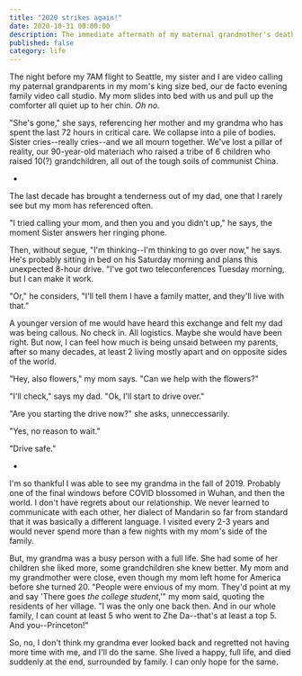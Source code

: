 ```yaml
---
title: "2020 strikes again!"
date: 2020-10-31 00:00:00
description: The immediate aftermath of my maternal grandmother's death. 
published: false
category: life
---
```


The night before my 7AM flight to Seattle, my sister and I are video calling my paternal grandparents in my mom's king size bed, our de facto evening family video call studio. My mom slides into bed with us and pull up the comforter all quiet up to her chin. _Oh no._

"She's gone," she says, referencing her mother and my grandma who has spent the last 72 hours in critical care. We collapse into a pile of bodies. Sister cries--really cries--and we all mourn together. We've lost a pillar of reality, our 90-year-old materiach who raised a tribe of 6 children who raised 10(?) grandchildren, all out of the tough soils of communist China.

-

The last decade has brought a tenderness out of my dad, one that I rarely see but my mom has referenced often.

"I tried calling your mom, and then you and you didn't up," he says, the moment Sister answers her ringing phone. 

Then, without segue, "I'm thinking--I'm thinking to go over now," he says. He's probably sitting in bed on his Saturday morning and plans this unexpected 8-hour drive. "I've got two teleconferences Tuesday morning, but I can make it work.

"Or," he considers, "I'll tell them I have a family matter, and they'll live with that."

A younger version of me would have heard this exchange and felt my dad was being callous. No check in. All logistics. Maybe she would have been right. But now, I can feel how much is being unsaid between my parents, after so many decades, at least 2 living mostly apart and on opposite sides of the world. 

"Hey, also flowers," my mom says. "Can we help with the flowers?"

"I'll check," says my dad. "Ok, I'll start to drive over."

"Are you starting the drive now?" she asks, unneccessarily.

"Yes, no reason to wait."

"Drive safe."

-

I'm so thankful I was able to see my grandma in the fall of 2019. Probably one of the final windows before COVID blossomed in Wuhan, and then the world. I don't have regrets about our relationship. We never learned to communicate with each other, her dialect of Mandarin so far from standard that it was basically a different language. I visited every 2-3 years and would never spend more than a few nights with my mom's side of the family. 

But, my grandma was a busy person with a full life. She had some of her children she liked more, some grandchildren she knew better. My mom and my grandmother were close, even though my mom left home for America before she turned 20. "People were envious of my mom. They'd point at my and say 'There goes _the college student_,'" my mom said, quoting the residents of her village. "I was the only one back then. And in our whole family, I can count at least 5 who went to Zhe Da--that's at least a top 5. And you--Princeton!"

So, no, I don't think my grandma ever looked back and regretted not having more time with me, and I'll do the same. She lived a happy, full life, and died suddenly at the end, surrounded by family. I can only hope for the same. 
